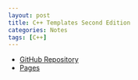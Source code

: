 ```yaml
---
layout: post
title: C++ Templates Second Edition
categories: Notes
tags: [C++]
---
```


- [GitHub Repository](https://github.com/RayoNicks/cpp-templates-2e)
- [Pages](https://rayonicks.github.io/cpp-templates-2e)
